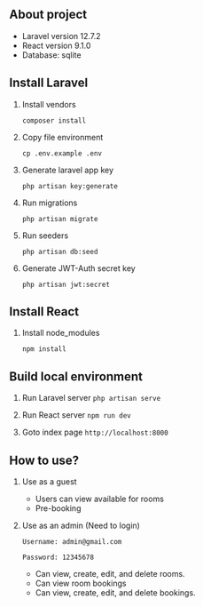 ## About project
- Laravel version 12.7.2
- React version 9.1.0
- Database: sqlite

## Install Laravel

1. Install vendors

    `composer install`
2. Copy file environment

    `cp .env.example .env`
3. Generate laravel app key

    `php artisan key:generate`
3. Run migrations

    `php artisan migrate`

4. Run seeders

    `php artisan db:seed`

5. Generate JWT-Auth secret key

    `php artisan jwt:secret`

## Install React

1. Install node_modules

    `npm install`

## Build local environment
1. Run Laravel server
    `php artisan serve`

2. Run React server
    `npm run dev`

3. Goto index page
    `http://localhost:8000`

## How to use?
1. Use as a guest

    - Users can view available for rooms
    - Pre-booking
2. Use as an admin (Need to login)

    `Username: admin@gmail.com`

    `Password: 12345678`

    - Can view, create, edit, and delete rooms.
    - Can view room bookings
    - Can view, create, edit, and delete bookings.
